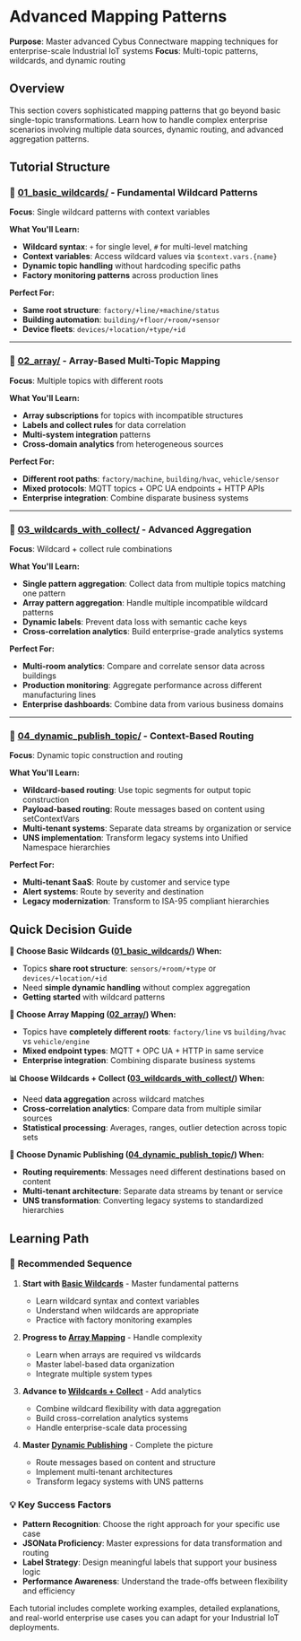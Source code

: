 # Advanced Mapping Patterns

**Purpose**: Master advanced Cybus Connectware mapping techniques for enterprise-scale Industrial IoT systems
**Focus**: Multi-topic patterns, wildcards, and dynamic routing

## Overview

This section covers sophisticated mapping patterns that go beyond basic single-topic transformations. Learn how to handle complex enterprise scenarios involving multiple data sources, dynamic routing, and advanced aggregation patterns.

## Tutorial Structure

### 📁 [01_basic_wildcards/](./01_basic_wildcards/) - Fundamental Wildcard Patterns  
**Focus**: Single wildcard patterns with context variables

**What You'll Learn:**
- **Wildcard syntax**: `+` for single level, `#` for multi-level matching
- **Context variables**: Access wildcard values via `$context.vars.{name}`
- **Dynamic topic handling** without hardcoding specific paths
- **Factory monitoring patterns** across production lines

**Perfect For:**
- **Same root structure**: `factory/+line/+machine/status`
- **Building automation**: `building/+floor/+room/+sensor`
- **Device fleets**: `devices/+location/+type/+id`

---

### 📁 [02_array/](./02_array/) - Array-Based Multi-Topic Mapping
**Focus**: Multiple topics with different roots

**What You'll Learn:**
- **Array subscriptions** for topics with incompatible structures  
- **Labels and collect rules** for data correlation
- **Multi-system integration** patterns
- **Cross-domain analytics** from heterogeneous sources

**Perfect For:**
- **Different root paths**: `factory/machine`, `building/hvac`, `vehicle/sensor`
- **Mixed protocols**: MQTT topics + OPC UA endpoints + HTTP APIs
- **Enterprise integration**: Combine disparate business systems

---

### 📁 [03_wildcards_with_collect/](./03_wildcards_with_collect/) - Advanced Aggregation
**Focus**: Wildcard + collect rule combinations

**What You'll Learn:**
- **Single pattern aggregation**: Collect data from multiple topics matching one pattern
- **Array pattern aggregation**: Handle multiple incompatible wildcard patterns  
- **Dynamic labels**: Prevent data loss with semantic cache keys
- **Cross-correlation analytics**: Build enterprise-grade analytics systems

**Perfect For:**
- **Multi-room analytics**: Compare and correlate sensor data across buildings
- **Production monitoring**: Aggregate performance across different manufacturing lines
- **Enterprise dashboards**: Combine data from various business domains

---

### 📁 [04_dynamic_publish_topic/](./04_dynamic_publish_topic/) - Context-Based Routing
**Focus**: Dynamic topic construction and routing

**What You'll Learn:**
- **Wildcard-based routing**: Use topic segments for output topic construction
- **Payload-based routing**: Route messages based on content using setContextVars
- **Multi-tenant systems**: Separate data streams by organization or service
- **UNS implementation**: Transform legacy systems into Unified Namespace hierarchies

**Perfect For:**
- **Multi-tenant SaaS**: Route by customer and service type
- **Alert systems**: Route by severity and destination
- **Legacy modernization**: Transform to ISA-95 compliant hierarchies

## Quick Decision Guide

**🔧 Choose Basic Wildcards ([01_basic_wildcards/](./01_basic_wildcards/)) When:**
- Topics **share root structure**: `sensors/+room/+type` or `devices/+location/+id`
- Need **simple dynamic handling** without complex aggregation
- **Getting started** with wildcard patterns

**🎯 Choose Array Mapping ([02_array/](./02_array/)) When:**
- Topics have **completely different roots**: `factory/line` vs `building/hvac` vs `vehicle/engine`
- **Mixed endpoint types**: MQTT + OPC UA + HTTP in same service
- **Enterprise integration**: Combining disparate business systems

**📊 Choose Wildcards + Collect ([03_wildcards_with_collect/](./03_wildcards_with_collect/)) When:**
- Need **data aggregation** across wildcard matches
- **Cross-correlation analytics**: Compare data from multiple similar sources
- **Statistical processing**: Averages, ranges, outlier detection across topic sets

**🚀 Choose Dynamic Publishing ([04_dynamic_publish_topic/](./04_dynamic_publish_topic/)) When:**
- **Routing requirements**: Messages need different destinations based on content
- **Multi-tenant architecture**: Separate data streams by tenant or service
- **UNS transformation**: Converting legacy systems to standardized hierarchies

## Learning Path

### 🎯 **Recommended Sequence**

1. **Start with [Basic Wildcards](./01_basic_wildcards/)** - Master fundamental patterns
   - Learn wildcard syntax and context variables
   - Understand when wildcards are appropriate
   - Practice with factory monitoring examples

2. **Progress to [Array Mapping](./02_array/)** - Handle complexity
   - Learn when arrays are required vs wildcards
   - Master label-based data organization
   - Integrate multiple system types

3. **Advance to [Wildcards + Collect](./03_wildcards_with_collect/)** - Add analytics
   - Combine wildcard flexibility with data aggregation
   - Build cross-correlation analytics systems
   - Handle enterprise-scale data processing

4. **Master [Dynamic Publishing](./04_dynamic_publish_topic/)** - Complete the picture  
   - Route messages based on content and structure
   - Implement multi-tenant architectures
   - Transform legacy systems with UNS patterns

### 💡 **Key Success Factors**

- **Pattern Recognition**: Choose the right approach for your specific use case
- **JSONata Proficiency**: Master expressions for data transformation and routing
- **Label Strategy**: Design meaningful labels that support your business logic
- **Performance Awareness**: Understand the trade-offs between flexibility and efficiency

Each tutorial includes complete working examples, detailed explanations, and real-world enterprise use cases you can adapt for your Industrial IoT deployments.